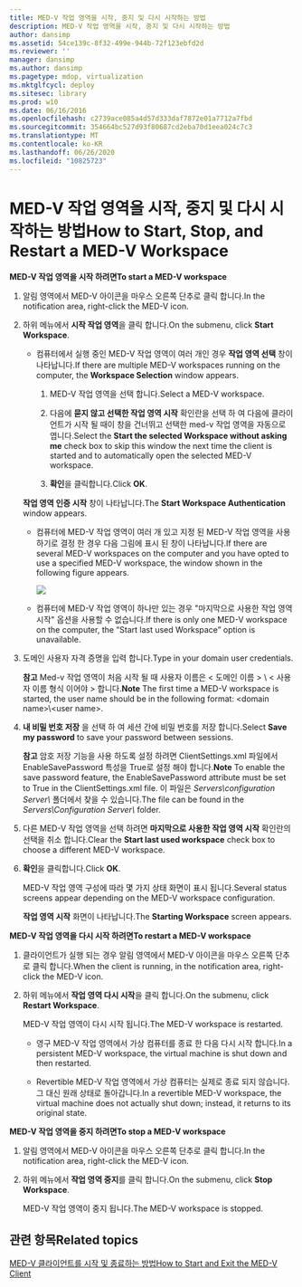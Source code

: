 ```yaml
---
title: MED-V 작업 영역을 시작, 중지 및 다시 시작하는 방법
description: MED-V 작업 영역을 시작, 중지 및 다시 시작하는 방법
author: dansimp
ms.assetid: 54ce139c-8f32-499e-944b-72f123ebfd2d
ms.reviewer: ''
manager: dansimp
ms.author: dansimp
ms.pagetype: mdop, virtualization
ms.mktglfcycl: deploy
ms.sitesec: library
ms.prod: w10
ms.date: 06/16/2016
ms.openlocfilehash: c2739ace085a4d57d333daf7872e01a7712a7fbd
ms.sourcegitcommit: 354664bc527d93f80687cd2eba70d1eea024c7c3
ms.translationtype: MT
ms.contentlocale: ko-KR
ms.lasthandoff: 06/26/2020
ms.locfileid: "10825723"
---
```

# <span data-ttu-id="32335-103">MED-V 작업 영역을 시작, 중지 및 다시 시작하는 방법</span><span class="sxs-lookup"><span data-stu-id="32335-103">How to Start, Stop, and Restart a MED-V Workspace</span></span>


**<span data-ttu-id="32335-104">MED-V 작업 영역을 시작 하려면</span><span class="sxs-lookup"><span data-stu-id="32335-104">To start a MED-V workspace</span></span>**

1.  <span data-ttu-id="32335-105">알림 영역에서 MED-V 아이콘을 마우스 오른쪽 단추로 클릭 합니다.</span><span class="sxs-lookup"><span data-stu-id="32335-105">In the notification area, right-click the MED-V icon.</span></span>

2.  <span data-ttu-id="32335-106">하위 메뉴에서 **시작 작업 영역**을 클릭 합니다.</span><span class="sxs-lookup"><span data-stu-id="32335-106">On the submenu, click **Start Workspace**.</span></span>

    -   <span data-ttu-id="32335-107">컴퓨터에서 실행 중인 MED-V 작업 영역이 여러 개인 경우 **작업 영역 선택** 창이 나타납니다.</span><span class="sxs-lookup"><span data-stu-id="32335-107">If there are multiple MED-V workspaces running on the computer, the **Workspace Selection** window appears.</span></span>

        1.  <span data-ttu-id="32335-108">MED-V 작업 영역을 선택 합니다.</span><span class="sxs-lookup"><span data-stu-id="32335-108">Select a MED-V workspace.</span></span>

        2.  <span data-ttu-id="32335-109">다음에 **묻지 않고 선택한 작업 영역 시작** 확인란을 선택 하 여 다음에 클라이언트가 시작 될 때이 창을 건너뛰고 선택한 med-v 작업 영역을 자동으로 엽니다.</span><span class="sxs-lookup"><span data-stu-id="32335-109">Select the **Start the selected Workspace without asking me** check box to skip this window the next time the client is started and to automatically open the selected MED-V workspace.</span></span>

        3.  <span data-ttu-id="32335-110">**확인**을 클릭합니다.</span><span class="sxs-lookup"><span data-stu-id="32335-110">Click **OK**.</span></span>

    <span data-ttu-id="32335-111">**작업 영역 인증 시작** 창이 나타납니다.</span><span class="sxs-lookup"><span data-stu-id="32335-111">The **Start Workspace Authentication** window appears.</span></span>

    -   <span data-ttu-id="32335-112">컴퓨터에 MED-V 작업 영역이 여러 개 있고 지정 된 MED-V 작업 영역을 사용 하기로 결정 한 경우 다음 그림에 표시 된 창이 나타납니다.</span><span class="sxs-lookup"><span data-stu-id="32335-112">If there are several MED-V workspaces on the computer and you have opted to use a specified MED-V workspace, the window shown in the following figure appears.</span></span>

        ![](images/medv-logon.gif)

    -   <span data-ttu-id="32335-113">컴퓨터에 MED-V 작업 영역이 하나만 있는 경우 "마지막으로 사용한 작업 영역 시작" 옵션을 사용할 수 없습니다.</span><span class="sxs-lookup"><span data-stu-id="32335-113">If there is only one MED-V workspace on the computer, the “Start last used Workspace” option is unavailable.</span></span>

3.  <span data-ttu-id="32335-114">도메인 사용자 자격 증명을 입력 합니다.</span><span class="sxs-lookup"><span data-stu-id="32335-114">Type in your domain user credentials.</span></span>

    <span data-ttu-id="32335-115">**참고**  Med-v 작업 영역이 처음 시작 될 때 사용자 이름은 &lt; 도메인 이름 &gt; \\ &lt; 사용자 이름 형식 이어야 &gt; 합니다.</span><span class="sxs-lookup"><span data-stu-id="32335-115">**Note** The first time a MED-V workspace is started, the user name should be in the following format: &lt;domain name&gt;\\&lt;user name&gt;.</span></span>

     

4.  <span data-ttu-id="32335-116">**내 비밀 번호 저장** 을 선택 하 여 세션 간에 비밀 번호를 저장 합니다.</span><span class="sxs-lookup"><span data-stu-id="32335-116">Select **Save my password** to save your password between sessions.</span></span>

    <span data-ttu-id="32335-117">**참고**  암호 저장 기능을 사용 하도록 설정 하려면 ClientSettings.xml 파일에서 EnableSavePassword 특성을 True로 설정 해야 합니다.</span><span class="sxs-lookup"><span data-stu-id="32335-117">**Note** To enable the save password feature, the EnableSavePassword attribute must be set to True in the ClientSettings.xml file.</span></span> <span data-ttu-id="32335-118">이 파일은 *Servers\\configuration Server\\* 폴더에서 찾을 수 있습니다.</span><span class="sxs-lookup"><span data-stu-id="32335-118">The file can be found in the *Servers\\Configuration Server\\* folder.</span></span>

     

5.  <span data-ttu-id="32335-119">다른 MED-V 작업 영역을 선택 하려면 **마지막으로 사용한 작업 영역 시작** 확인란의 선택을 취소 합니다.</span><span class="sxs-lookup"><span data-stu-id="32335-119">Clear the **Start last used workspace** check box to choose a different MED-V workspace.</span></span>

6.  <span data-ttu-id="32335-120">**확인**을 클릭합니다.</span><span class="sxs-lookup"><span data-stu-id="32335-120">Click **OK**.</span></span>

    <span data-ttu-id="32335-121">MED-V 작업 영역 구성에 따라 몇 가지 상태 화면이 표시 됩니다.</span><span class="sxs-lookup"><span data-stu-id="32335-121">Several status screens appear depending on the MED-V workspace configuration.</span></span>

    <span data-ttu-id="32335-122">**작업 영역 시작** 화면이 나타납니다.</span><span class="sxs-lookup"><span data-stu-id="32335-122">The **Starting Workspace** screen appears.</span></span>

**<span data-ttu-id="32335-123">MED-V 작업 영역을 다시 시작 하려면</span><span class="sxs-lookup"><span data-stu-id="32335-123">To restart a MED-V workspace</span></span>**

1.  <span data-ttu-id="32335-124">클라이언트가 실행 되는 경우 알림 영역에서 MED-V 아이콘을 마우스 오른쪽 단추로 클릭 합니다.</span><span class="sxs-lookup"><span data-stu-id="32335-124">When the client is running, in the notification area, right-click the MED-V icon.</span></span>

2.  <span data-ttu-id="32335-125">하위 메뉴에서 **작업 영역 다시 시작**을 클릭 합니다.</span><span class="sxs-lookup"><span data-stu-id="32335-125">On the submenu, click **Restart Workspace**.</span></span>

    <span data-ttu-id="32335-126">MED-V 작업 영역이 다시 시작 됩니다.</span><span class="sxs-lookup"><span data-stu-id="32335-126">The MED-V workspace is restarted.</span></span>

    -   <span data-ttu-id="32335-127">영구 MED-V 작업 영역에서 가상 컴퓨터를 종료 한 다음 다시 시작 합니다.</span><span class="sxs-lookup"><span data-stu-id="32335-127">In a persistent MED-V workspace, the virtual machine is shut down and then restarted.</span></span>

    -   <span data-ttu-id="32335-128">Revertible MED-V 작업 영역에서 가상 컴퓨터는 실제로 종료 되지 않습니다. 그 대신 원래 상태로 돌아갑니다.</span><span class="sxs-lookup"><span data-stu-id="32335-128">In a revertible MED-V workspace, the virtual machine does not actually shut down; instead, it returns to its original state.</span></span>

**<span data-ttu-id="32335-129">MED-V 작업 영역을 중지 하려면</span><span class="sxs-lookup"><span data-stu-id="32335-129">To stop a MED-V workspace</span></span>**

1.  <span data-ttu-id="32335-130">알림 영역에서 MED-V 아이콘을 마우스 오른쪽 단추로 클릭 합니다.</span><span class="sxs-lookup"><span data-stu-id="32335-130">In the notification area, right-click the MED-V icon.</span></span>

2.  <span data-ttu-id="32335-131">하위 메뉴에서 **작업 영역 중지**를 클릭 합니다.</span><span class="sxs-lookup"><span data-stu-id="32335-131">On the submenu, click **Stop Workspace**.</span></span>

    <span data-ttu-id="32335-132">MED-V 작업 영역이 중지 됩니다.</span><span class="sxs-lookup"><span data-stu-id="32335-132">The MED-V workspace is stopped.</span></span>

## <span data-ttu-id="32335-133">관련 항목</span><span class="sxs-lookup"><span data-stu-id="32335-133">Related topics</span></span>


[<span data-ttu-id="32335-134">MED-V 클라이언트를 시작 및 종료하는 방법</span><span class="sxs-lookup"><span data-stu-id="32335-134">How to Start and Exit the MED-V Client</span></span>](how-to-start-and-exit-the-med-v-client.md)

 

 





